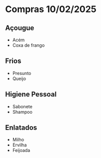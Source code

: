 # Compras 10/02/2025
## Açougue

- Acém
- Coxa de frango

## Frios

- Presunto
- Queijo

## Higiene Pessoal

- Sabonete
- Shampoo

## Enlatados

- Milho
- Ervilha
- Feijoada
